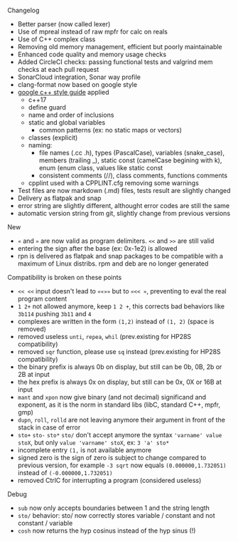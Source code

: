 Changelog

- Better parser (now called lexer)
- Use of mpreal instead of raw mpfr for calc on reals
- Use of C++ complex class
- Removing old memory management, efficient but poorly maintainable
- Enhanced code quality and memory usage checks
- Added CircleCI checks: passing functional tests and valgrind mem checks at each pull request
- SonarCloud integration, Sonar way profile
- clang-format now based on google style
- [google c++ style guide](https://google.github.io/styleguide/cppguide.html) applied
  - c++17
  - define guard
  - name and order of inclusions
  - static and global variables
    - common patterns (ex: no static maps or vectors)
  - classes (explicit)
  - naming:
    - file names (.cc .h), types (PascalCase), variables (snake_case), members (trailing _), static const (camelCase begining with k), enum (enum class, values like static const
    - consistent comments (//), class comments, functions comments
  - cpplint used with a CPPLINT.cfg removing some warnings
- Test files are now markdown (.md) files, tests result are slightly changed
- Delivery as flatpak and snap
- error string are slightly different, althought error codes are still the same
- automatic version string from git, slightly change from previous versions

New
- `«` and `»` are now valid as program delimiters. `<<` and `>>` are still valid
- entering the sign after the base (ex: 0x-1e2) is allowed
- rpn is delivered as flatpak and snap packages to be compatible with a maximum of Linux distribs. rpm and deb are no longer generated

Compatibility is broken on these points
- `<< <<` input doesn't lead to `««»»` but to `«<< »`, preventing to eval the real program content
- `1 2+` not allowed anymore, keep `1 2 +`, this corrects bad behaviors like `3b114` pushing `3b11` and `4`
- complexes are written in the form `(1,2)` instead of `(1, 2)` (space is removed)
- removed useless `unti`, `repea`, `whil` (prev.existing for HP28S compatibility)
- removed `sqr` function, please use `sq` instead (prev.existing for HP28S compatibility)
- the binary prefix is always 0b on display, but still can be 0b, 0B, 2b or 2B at input
- the hex prefix is always 0x on display, but still can be 0x, 0X or 16B at input
- `mant` and `xpon` now give binary (and not decimal) significand and exponent, as it is the norm in standard libs (libC, standard C++, mpfr, gmp)
- `dupn`, `roll`, `rolld` are not leaving anymore their argument in front of the stack in case of error
- `sto+` `sto-` `sto*` `sto/` don't accept anymore the syntax `'varname' value stoX`, but only `value 'varname' stoX`, ex: `3 'a' sto*`
- incomplete entry `(1,` is not available anymore
- signed zero is the sign of zero is subject to change  compared to previous version, for example `-3 sqrt` now equals `(0.000000,1.732051)` instead of `(-0.000000,1.732051)`
- removed CtrlC for interrupting a program (considered useless)

Debug 
- `sub` now only accepts boundaries between 1 and the string length
- `sto/` behavior: sto/ now correctly stores variable / constant and not constant / variable
- `cosh` now returns the hyp cosinus instead of the hyp sinus (!)
